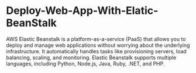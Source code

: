 # Deploy-Web-App-With-Elatic-BeanStalk
AWS Elastic Beanstalk is a platform-as-a-service (PaaS) that allows you to deploy and manage web applications without worrying about the underlying infrastructure. It automatically handles tasks like provisioning servers, load balancing, scaling, and monitoring. Elastic Beanstalk supports multiple languages, including Python, Node.js, Java, Ruby, .NET, and PHP.
